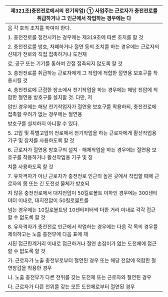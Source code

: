 | 제321조(충전전로에서의 전기작업) ① 사업주는 근로자가 충전전로를 취급하거나 그 인근에서 작업하는 경우에는 다 |
| --- |
| 음 각 호의 조치를 하여야 한다. |
| 1. 충전전로를 정전시키는 경우에는 제319조에 따른 조치를 할 것 |
| 2. 충전전로를 방호, 차폐하거나 절연 등의 조치를 하는 경우에는 근로자의 신체가 전로와 직접 접촉하거나 도전재 |
| 료, 공구 또는 기기를 통하여 간접 접촉되지 않도록 할 것 |
| 3. 충전전로를 취급하는 근로자에게 그 작업에 적합한 절연용 보호구를 착용시킬 것 |
| 4. 충전전로에 근접한 장소에서 전기작업을 하는 경우에는 해당 전압에 적합한 절연용 방호구를 설치할 것. 다만, 저 |
| 압인 경우에는 해당 전기작업자가 절연용 보호구를 착용하되, 충전전로에 접촉할 우려가 없는 경우에는 절연용 |
| 방호구를 설치하지 아니할 수 있다. |
| 5. 고압 및 특별고압의 전로에서 전기작업을 하는 근로자에게 활선작업용 기구 및 장치를 사용하도록 할 것 |
| 6. 근로자가 절연용 방호구의 설치ㆍ해체작업을 하는 경우에는 절연용 보호구를 착용하거나 활선작업용 기구 및 장 |
| 치를 사용하도록 할 것 |
| 7. 유자격자가 아닌 근로자가 충전전로 인근의 높은 곳에서 작업할 때에 근로자의 몸 또는 긴 도전성 물체가 방호되 |
| 지 않은 충전전로에서 대지전압이 50킬로볼트 이하인 경우에는 300센티미터 이내로, 대지전압이 50킬로볼트를 |
| 넘는 경우에는 10킬로볼트당 10센티미터씩 더한 거리 이내로 각각 접근할 수 없도록 할 것 |
| 8. 유자격자가 충전전로 인근에서 작업하는 경우에는 다음 각 목의 경우를 제외하고는 노출 충전부에 다음 표에 제 |
| 시된 접근한계거리 이내로 접근하거나 절연 손잡이가 없는 도전체에 접근할 수 없도록 할 것 |
| 가. 근로자가 노출 충전부로부터 절연된 경우 또는 해당 전압에 적합한 절연장갑을 착용한 경우 |
| 나. 노출 충전부가 다른 전위를 갖는 도전체 또는 근로자와 절연된 경우 |
| 다. 근로자가 다른 전위를 갖는 모든 도전체로부터 절연된 경우 |
